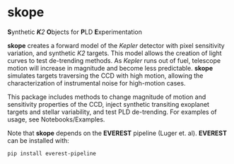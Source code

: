 # skope
**S**ynthetic ***K**2* **O**bjects for **P**LD **E**xperimentation

**skope** creates a forward model of the *Kepler* detector with pixel sensitivity variation, and synthetic *K2* targets. This model allows the creation of light curves to test de-trending methods. As *Kepler* runs out of fuel, telescope motion will increase in magnitude and become less predictable. **skope** simulates targets traversing the CCD with high motion, allowing the characterization of instrumental noise for high-motion cases.

This package includes methods to change magnitude of motion and sensitivity properties of the CCD, inject synthetic transiting exoplanet targets and stellar variability, and test PLD de-trending. For examples of usage, see Notebooks/Examples.

Note that **skope** depends on the **EVEREST** pipeline (Luger et. al). **EVEREST** can be installed with:
<pre><code>pip install everest-pipeline</code></pre>
